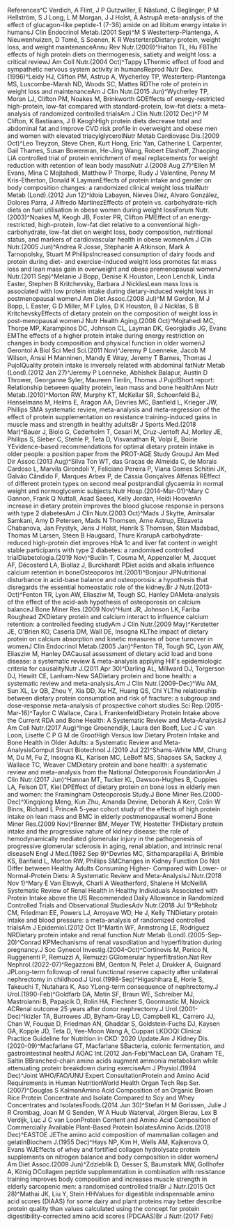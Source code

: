 References^C Verdich, A Flint, J P Gutzwiller, E Näslund, C Beglinger, P M Hellström, S J Long, L M Morgan, J J Holst, A AstrupA meta-analysis of the effect of glucagon-like peptide-1 (7-36) amide on ad libitum energy intake in humansJ Clin Endocrinol Metab.(2001 Sep)^M S Westerterp-Plantenga, A Nieuwenhuizen, D Tomé, S Soenen, K R WesterterpDietary protein, weight loss, and weight maintenanceAnnu Rev Nutr.(2009)^Halton TL, Hu FBThe effects of high protein diets on thermogenesis, satiety and weight loss: a critical reviewJ Am Coll Nutr.(2004 Oct)^Tappy LThermic effect of food and sympathetic nervous system activity in humansReprod Nutr Dev.(1996)^Leidy HJ, Clifton PM, Astrup A, Wycherley TP, Westerterp-Plantenga MS, Luscombe-Marsh ND, Woods SC, Mattes RDThe role of protein in weight loss and maintenanceAm J Clin Nutr.(2015 Jun)^Wycherley TP, Moran LJ, Clifton PM, Noakes M, Brinkworth GDEffects of energy-restricted high-protein, low-fat compared with standard-protein, low-fat diets: a meta-analysis of randomized controlled trialsAm J Clin Nutr.(2012 Dec)^P M Clifton, K Bastiaans, J B KeoghHigh protein diets decrease total and abdominal fat and improve CVD risk profile in overweight and obese men and women with elevated triacylglycerolNutr Metab Cardiovasc Dis.(2009 Oct)^Leo Treyzon, Steve Chen, Kurt Hong, Eric Yan, Catherine L Carpenter, Gail Thames, Susan Bowerman, He-Jing Wang, Robert Elashoff, Zhaoping LiA controlled trial of protein enrichment of meal replacements for weight reduction with retention of lean body massNutr J.(2008 Aug 27)^Ellen M Evans, Mina C Mojtahedi, Matthew P Thorpe, Rudy J Valentine, Penny M Kris-Etherton, Donald K LaymanEffects of protein intake and gender on body composition changes: a randomized clinical weight loss trialNutr Metab (Lond).(2012 Jun 12)^Idoia Labayen, Nieves Díez, Alvaro González, Dolores Parra, J Alfredo MartínezEffects of protein vs. carbohydrate-rich diets on fuel utilisation in obese women during weight lossForum Nutr.(2003)^Noakes M, Keogh JB, Foster PR, Clifton PMEffect of an energy-restricted, high-protein, low-fat diet relative to a conventional high-carbohydrate, low-fat diet on weight loss, body composition, nutritional status, and markers of cardiovascular health in obese womenAm J Clin Nutr.(2005 Jun)^Andrea R Josse, Stephanie A Atkinson, Mark A Tarnopolsky, Stuart M PhillipsIncreased consumption of dairy foods and protein during diet- and exercise-induced weight loss promotes fat mass loss and lean mass gain in overweight and obese premenopausal womenJ Nutr.(2011 Sep)^Melanie J Bopp, Denise K Houston, Leon Lenchik, Linda Easter, Stephen B Kritchevsky, Barbara J NicklasLean mass loss is associated with low protein intake during dietary-induced weight loss in postmenopausal womenJ Am Diet Assoc.(2008 Jul)^M M Gordon, M J Bopp, L Easter, G D Miller, M F Lyles, D K Houston, B J Nicklas, S B KritchevskyEffects of dietary protein on the composition of weight loss in post-menopausal womenJ Nutr Health Aging.(2008 Oct)^Mojtahedi MC, Thorpe MP, Karampinos DC, Johnson CL, Layman DK, Georgiadis JG, Evans EMThe effects of a higher protein intake during energy restriction on changes in body composition and physical function in older womenJ Gerontol A Biol Sci Med Sci.(2011 Nov)^Jeremy P Loenneke, Jacob M Wilson, Anssi H Manninen, Mandy E Wray, Jeremy T Barnes, Thomas J PujolQuality protein intake is inversely related with abdominal fatNutr Metab (Lond).(2012 Jan 27)^Jeremy P Loenneke, Abhishek Balapur, Austin D Thrower, Georganne Syler, Maureen Timlin, Thomas J PujolShort report: Relationship between quality protein, lean mass and bone healthAnn Nutr Metab.(2010)^Morton RW, Murphy KT, McKellar SR, Schoenfeld BJ, Henselmans M, Helms E, Aragon AA, Devries MC, Banfield L, Krieger JW, Phillips SMA systematic review, meta-analysis and meta-regression of the effect of protein supplementation on resistance training-induced gains in muscle mass and strength in healthy adultsBr J Sports Med.(2018 Mar)^Bauer J, Biolo G, Cederholm T, Cesari M, Cruz-Jentoft AJ, Morley JE, Phillips S, Sieber C, Stehle P, Teta D, Visvanathan R, Volpi E, Boirie YEvidence-based recommendations for optimal dietary protein intake in older people: a position paper from the PROT-AGE Study GroupJ Am Med Dir Assoc.(2013 Aug)^Silva Ton WT, das Graças de Almeida C, de Morais Cardoso L, Marvila Girondoli Y, Feliciano Pereira P, Viana Gomes Schitini JK, Galvão Cândido F, Marques Arbex P, de Cássia Gonçalves Alfenas REffect of different protein types on second meal postprandial glycaemia in normal weight and normoglycemic subjects.Nutr Hosp.(2014-Mar-01)^Mary C Gannon, Frank Q Nuttall, Asad Saeed, Kelly Jordan, Heidi HooverAn increase in dietary protein improves the blood glucose response in persons with type 2 diabetesAm J Clin Nutr.(2003 Oct)^Mads J Skytte, Amirsalar Samkani, Amy D Petersen, Mads N Thomsen, Arne Astrup, Elizaveta Chabanova, Jan Frystyk, Jens J Holst, Henrik S Thomsen, Sten Madsbad, Thomas M Larsen, Steen B Haugaard, Thure KrarupA carbohydrate-reduced high-protein diet improves HbA 1c and liver fat content in weight stable participants with type 2 diabetes: a randomised controlled trialDiabetologia.(2019 Nov)^Buclin T, Cosma M, Appenzeller M, Jacquet AF, Décosterd LA, Biollaz J, Burckhardt PDiet acids and alkalis influence calcium retention in boneOsteoporos Int.(2001)^Bonjour JPNutritional disturbance in acid-base balance and osteoporosis: a hypothesis that disregards the essential homeostatic role of the kidney.Br J Nutr.(2013-Oct)^Fenton TR, Lyon AW, Eliasziw M, Tough SC, Hanley DAMeta-analysis of the effect of the acid-ash hypothesis of osteoporosis on calcium balanceJ Bone Miner Res.(2009 Nov)^Hunt JR, Johnson LK, Fariba Roughead ZKDietary protein and calcium interact to influence calcium retention: a controlled feeding studyAm J Clin Nutr.(2009 May)^Kerstetter JE, O'Brien KO, Caseria DM, Wall DE, Insogna KLThe impact of dietary protein on calcium absorption and kinetic measures of bone turnover in womenJ Clin Endocrinol Metab.(2005 Jan)^Fenton TR, Tough SC, Lyon AW, Eliasziw M, Hanley DACausal assessment of dietary acid load and bone disease: a systematic review & meta-analysis applying Hill's epidemiologic criteria for causalityNutr J.(2011 Apr 30)^Darling AL, Millward DJ, Torgerson DJ, Hewitt CE, Lanham-New SADietary protein and bone health: a systematic review and meta-analysis.Am J Clin Nutr.(2009-Dec)^Wu AM, Sun XL, Lv QB, Zhou Y, Xia DD, Xu HZ, Huang QS, Chi YLThe relationship between dietary protein consumption and risk of fracture: a subgroup and dose-response meta-analysis of prospective cohort studies.Sci Rep.(2015-Mar-16)^Taylor C Wallace, Cara L FrankenfeldDietary Protein Intake above the Current RDA and Bone Health: A Systematic Review and Meta-AnalysisJ Am Coll Nutr.(2017 Aug)^Inge Groenendijk, Laura den Boeft, Luc J C van Loon, Lisette C P G M de GrootHigh Versus low Dietary Protein Intake and Bone Health in Older Adults: a Systematic Review and Meta-AnalysisComput Struct Biotechnol J.(2019 Jul 22)^Shams-White MM, Chung M, Du M, Fu Z, Insogna KL, Karlsen MC, LeBoff MS, Shapses SA, Sackey J, Wallace TC, Weaver CMDietary protein and bone health: a systematic review and meta-analysis from the National Osteoporosis FoundationAm J Clin Nutr.(2017 Jun)^Hannan MT, Tucker KL, Dawson-Hughes B, Cupples LA, Felson DT, Kiel DPEffect of dietary protein on bone loss in elderly men and women: the Framingham Osteoporosis Study.J Bone Miner Res.(2000-Dec)^Xingqiong Meng, Kun Zhu, Amanda Devine, Deborah A Kerr, Colin W Binns, Richard L PrinceA 5-year cohort study of the effects of high protein intake on lean mass and BMC in elderly postmenopausal womenJ Bone Miner Res.(2009 Nov)^Brenner BM, Meyer TW, Hostetter THDietary protein intake and the progressive nature of kidney disease: the role of hemodynamically mediated glomerular injury in the pathogenesis of progressive glomerular sclerosis in aging, renal ablation, and intrinsic renal diseaseN Engl J Med.(1982 Sep 9)^Devries MC, Sithamparapillai A, Brimble KS, Banfield L, Morton RW, Phillips SMChanges in Kidney Function Do Not Differ between Healthy Adults Consuming Higher- Compared with Lower- or Normal-Protein Diets: A Systematic Review and Meta-AnalysisJ Nutr.(2018 Nov 1)^Mary E Van Elswyk, Charli A Weatherford, Shalene H McNeillA Systematic Review of Renal Health in Healthy Individuals Associated with Protein Intake above the US Recommended Daily Allowance in Randomized Controlled Trials and Observational StudiesAdv Nutr.(2018 Jul 1)^Rebholz CM, Friedman EE, Powers LJ, Arroyave WD, He J, Kelly TNDietary protein intake and blood pressure: a meta-analysis of randomized controlled trialsAm J Epidemiol.(2012 Oct 1)^Martin WF, Armstrong LE, Rodriguez NRDietary protein intake and renal function.Nutr Metab (Lond).(2005-Sep-20)^Conrad KPMechanisms of renal vasodilation and hyperfiltration during pregnancy.J Soc Gynecol Investig.(2004-Oct)^Cortinovis M, Perico N, Ruggenenti P, Remuzzi A, Remuzzi GGlomerular hyperfiltration.Nat Rev Nephrol.(2022-07)^Regazzoni BM, Genton N, Pelet J, Drukker A, Guignard JPLong-term followup of renal functional reserve capacity after unilateral nephrectomy in childhood.J Urol.(1998-Sep)^Higashihara E, Horie S, Takeuchi T, Nutahara K, Aso YLong-term consequence of nephrectomy.J Urol.(1990-Feb)^Goldfarb DA, Matin SF, Braun WE, Schreiber MJ, Mastroianni B, Papajcik D, Rolin HA, Flechner S, Goormastic M, Novick ACRenal outcome 25 years after donor nephrectomy.J Urol.(2001-Dec)^Ikizler TA, Burrowes JD, Byham-Gray LD, Campbell KL, Carrero JJ, Chan W, Fouque D, Friedman AN, Ghaddar S, Goldstein-Fuchs DJ, Kaysen GA, Kopple JD, Teta D, Yee-Moon Wang A, Cuppari LKDOQI Clinical Practice Guideline for Nutrition in CKD: 2020 Update.Am J Kidney Dis.(2020-09)^Macfarlane GT, Macfarlane SBacteria, colonic fermentation, and gastrointestinal healthJ AOAC Int.(2012 Jan-Feb)^MacLean DA, Graham TE, Saltin BBranched-chain amino acids augment ammonia metabolism while attenuating protein breakdown during exerciseAm J Physiol.(1994 Dec)^Joint WHO/FAO/UNU Expert ConsultationProtein and Amino Acid Requirements in Human NutritionWorld Health Organ Tech Rep Ser.(2007)^Douglas S KalmanAmino Acid Composition of an Organic Brown Rice Protein Concentrate and Isolate Compared to Soy and Whey Concentrates and IsolatesFoods.(2014 Jun 30)^Stefan H M Gorissen, Julie J R Crombag, Joan M G Senden, W A Huub Waterval, Jörgen Bierau, Lex B Verdijk, Luc J C van LoonProtein Content and Amino Acid Composition of Commercially Available Plant-Based Protein IsolatesAmino Acids.(2018 Dec)^EASTOE JEThe amino acid composition of mammalian collagen and gelatinBiochem J.(1955 Dec)^Hays NP, Kim H, Wells AM, Kajkenova O, Evans WJEffects of whey and fortified collagen hydrolysate protein supplements on nitrogen balance and body composition in older womenJ Am Diet Assoc.(2009 Jun)^Zdzieblik D, Oesser S, Baumstark MW, Gollhofer A, König DCollagen peptide supplementation in combination with resistance training improves body composition and increases muscle strength in elderly sarcopenic men: a randomised controlled trialBr J Nutr.(2015 Oct 28)^Mathai JK, Liu Y, Stein HHValues for digestible indispensable amino acid scores (DIAAS) for some dairy and plant proteins may better describe protein quality than values calculated using the concept for protein digestibility-corrected amino acid scores (PDCAAS)Br J Nutr.(2017 Feb)